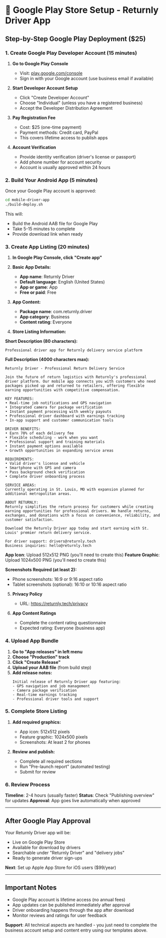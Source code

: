 # 🤖 Google Play Store Setup - Returnly Driver App

## Step-by-Step Google Play Deployment ($25)

### 1. Create Google Play Developer Account (15 minutes)

1. **Go to Google Play Console**
   - Visit: [play.google.com/console](https://play.google.com/console)
   - Sign in with your Google account (use business email if available)

2. **Start Developer Account Setup**
   - Click "Create Developer Account"
   - Choose "Individual" (unless you have a registered business)
   - Accept the Developer Distribution Agreement

3. **Pay Registration Fee**
   - Cost: $25 (one-time payment)
   - Payment methods: Credit card, PayPal
   - This covers lifetime access to publish apps

4. **Account Verification**
   - Provide identity verification (driver's license or passport)
   - Add phone number for account security
   - Account is usually approved within 24 hours

### 2. Build Your Android App (5 minutes)

Once your Google Play account is approved:

```bash
cd mobile-driver-app
./build-deploy.sh
```

This will:
- Build the Android AAB file for Google Play
- Take 5-15 minutes to complete
- Provide download link when ready

### 3. Create App Listing (20 minutes)

1. **In Google Play Console, click "Create app"**

2. **Basic App Details:**
   - **App name**: Returnly Driver
   - **Default language**: English (United States)
   - **App or game**: App
   - **Free or paid**: Free

3. **App Content:**
   - **Package name**: com.returnly.driver
   - **App category**: Business
   - **Content rating**: Everyone

4. **Store Listing Information:**

**Short Description (80 characters):**
```
Professional driver app for Returnly delivery service platform
```

**Full Description (4000 characters max):**
```
Returnly Driver - Professional Return Delivery Service

Join the future of return logistics with Returnly's professional driver platform. Our mobile app connects you with customers who need packages picked up and returned to retailers, offering flexible earning opportunities with competitive compensation.

KEY FEATURES:
• Real-time job notifications and GPS navigation
• Integrated camera for package verification
• Instant payment processing with weekly payouts
• Professional driver dashboard with earnings tracking
• In-app support and customer communication tools

DRIVER BENEFITS:
• Earn 70% of each delivery fee
• Flexible scheduling - work when you want
• Professional support and training materials
• Instant payment options available
• Growth opportunities in expanding service areas

REQUIREMENTS:
• Valid driver's license and vehicle
• Smartphone with GPS and camera
• Pass background check verification
• Complete driver onboarding process

SERVICE AREAS:
Currently operating in St. Louis, MO with expansion planned for additional metropolitan areas.

ABOUT RETURNLY:
Returnly simplifies the return process for customers while creating earning opportunities for professional drivers. We handle returns, exchanges, and donations with a focus on convenience, reliability, and customer satisfaction.

Download the Returnly Driver app today and start earning with St. Louis' premier return delivery service.

For driver support: drivers@returnly.tech
Business inquiries: hello@returnly.tech
```

**App Icon**: Upload 512x512 PNG (you'll need to create this)
**Feature Graphic**: Upload 1024x500 PNG (you'll need to create this)

**Screenshots Required (at least 2):**
- Phone screenshots: 16:9 or 9:16 aspect ratio
- Tablet screenshots (optional): 16:10 or 10:16 aspect ratio

5. **Privacy Policy**
   - URL: https://returnly.tech/privacy

6. **App Content Ratings**
   - Complete the content rating questionnaire
   - Expected rating: Everyone (business app)

### 4. Upload App Bundle

1. **Go to "App releases" in left menu**
2. **Choose "Production" track**
3. **Click "Create Release"**
4. **Upload your AAB file** (from build step)
5. **Add release notes:**
   ```
   Initial release of Returnly Driver app featuring:
   - GPS navigation and job management
   - Camera package verification
   - Real-time earnings tracking
   - Professional driver tools and support
   ```

### 5. Complete Store Listing

1. **Add required graphics:**
   - App icon: 512x512 pixels
   - Feature graphic: 1024x500 pixels
   - Screenshots: At least 2 for phones

2. **Review and publish:**
   - Complete all required sections
   - Run "Pre-launch report" (automated testing)
   - Submit for review

### 6. Review Process

**Timeline**: 2-4 hours (usually faster)
**Status**: Check "Publishing overview" for updates
**Approval**: App goes live automatically when approved

---

## After Google Play Approval

Your Returnly Driver app will be:
- Live on Google Play Store
- Available for download by drivers
- Searchable under "Returnly Driver" and "delivery jobs"
- Ready to generate driver sign-ups

**Next**: Set up Apple App Store for iOS users ($99/year)

---

## Important Notes

- Google Play account is lifetime access (no annual fees)
- App updates can be published immediately after approval
- Driver onboarding happens through the app after download
- Monitor reviews and ratings for user feedback

**Support**: All technical aspects are handled - you just need to complete the business account setup and content entry using our templates above.